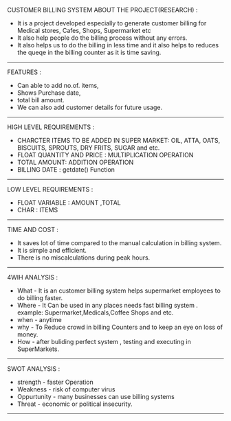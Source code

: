                                            
 CUSTOMER BILLING SYSTEM 
 ABOUT THE PROJECT(RESEARCH) :                                     
* It is a project developed especially to generate customer billing for Medical stores, Cafes, Shops, Supermarket etc
* It also help people do the billing process without any errors.
* It also helps us to do the billing in less time and it also helps to reduces the queqe in the billing counter as it is time saving.
-------------------------------------------------------------------------------------------------------------------------------------
FEATURES :
* Can able to add no.of. items,
* Shows Purchase date,
* total bill amount.
* We can also add customer details for future usage.
--------------------------------------------------------------------------------------------------------------------------------------
 HIGH LEVEL REQUIREMENTS :
 
* CHARCTER ITEMS TO BE ADDED IN SUPER MARKET: OIL, ATTA, OATS, BISCUITS, SPROUTS, DRY FRITS, SUGAR and etc.
* FLOAT QUANTITY AND PRICE : MULTIPLICATION OPERATION
* TOTAL AMOUNT: ADDITION OPERATION 
* BILLING DATE : getdate() Function

--------------------------------------------------------------------------------------------------------------------------------------
LOW LEVEL REQUIREMENTS :

* FLOAT VARIABLE : AMOUNT ,TOTAL
* CHAR : ITEMS 
----------------------------------------------------------------------------------------------------------------------------
TIME AND COST  :
 * It saves lot of time compared to the manual calculation in billing system.
 * It is simple and efficient.
 * There  is no  miscalculations during peak hours.
 ---------------------------------------------------------------------------------------------------------------------------
4WIH ANALYSIS :
* What - It is an customer billing system helps supermarket employees to do billing faster.
* Where - It Can be used in any places needs fast billing system . example: Supermarket,Medicals,Coffee Shops and etc.
* when - anytime 
* why - To Reduce crowd in billing Counters and to keep an eye on loss of money.
* How - after buliding perfect system , testing and executing in SuperMarkets.
------------------------------------------------------------------------------------------------------------------------------
SWOT ANALYSIS :
* strength - faster Operation
* Weakness - risk of computer virus
* Oppurtunity - many businesses can use billing systems
* Threat - economic or political insecurity.


----------------------------------------------------------------------------------------------------------------------------

